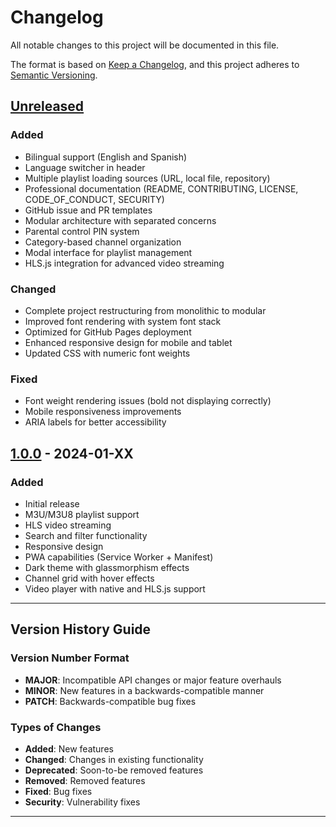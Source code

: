 # Changelog

All notable changes to this project will be documented in this file.

The format is based on [Keep a Changelog](https://keepachangelog.com/en/1.0.0/),
and this project adheres to [Semantic Versioning](https://semver.org/spec/v2.0.0.html).

## [Unreleased]

### Added
- Bilingual support (English and Spanish)
- Language switcher in header
- Multiple playlist loading sources (URL, local file, repository)
- Professional documentation (README, CONTRIBUTING, LICENSE, CODE_OF_CONDUCT, SECURITY)
- GitHub issue and PR templates
- Modular architecture with separated concerns
- Parental control PIN system
- Category-based channel organization
- Modal interface for playlist management
- HLS.js integration for advanced video streaming

### Changed
- Complete project restructuring from monolithic to modular
- Improved font rendering with system font stack
- Optimized for GitHub Pages deployment
- Enhanced responsive design for mobile and tablet
- Updated CSS with numeric font weights

### Fixed
- Font weight rendering issues (bold not displaying correctly)
- Mobile responsiveness improvements
- ARIA labels for better accessibility

## [1.0.0] - 2024-01-XX

### Added
- Initial release
- M3U/M3U8 playlist support
- HLS video streaming
- Search and filter functionality
- Responsive design
- PWA capabilities (Service Worker + Manifest)
- Dark theme with glassmorphism effects
- Channel grid with hover effects
- Video player with native and HLS.js support

---

## Version History Guide

### Version Number Format
- **MAJOR**: Incompatible API changes or major feature overhauls
- **MINOR**: New features in a backwards-compatible manner
- **PATCH**: Backwards-compatible bug fixes

### Types of Changes
- **Added**: New features
- **Changed**: Changes in existing functionality
- **Deprecated**: Soon-to-be removed features
- **Removed**: Removed features
- **Fixed**: Bug fixes
- **Security**: Vulnerability fixes

---

[Unreleased]: https://github.com/YOUR_USERNAME/m3u8hosting/compare/v1.0.0...HEAD
[1.0.0]: https://github.com/YOUR_USERNAME/m3u8hosting/releases/tag/v1.0.0
